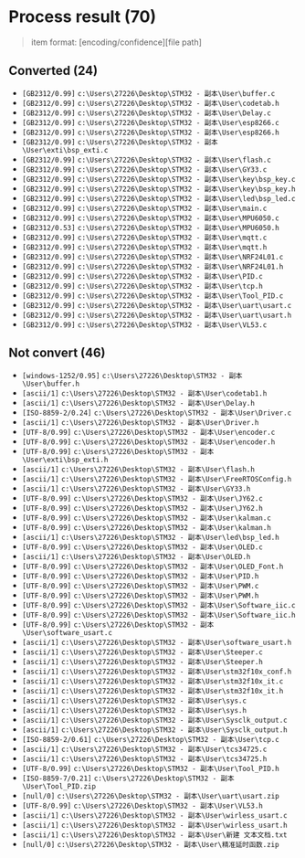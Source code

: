 # Process result (70)

> item format: [encoding/confidence][file path]

## Converted (24)

- `[GB2312/0.99]` `c:\Users\27226\Desktop\STM32 - 副本\User\buffer.c`
- `[GB2312/0.99]` `c:\Users\27226\Desktop\STM32 - 副本\User\codetab.h`
- `[GB2312/0.99]` `c:\Users\27226\Desktop\STM32 - 副本\User\Delay.c`
- `[GB2312/0.99]` `c:\Users\27226\Desktop\STM32 - 副本\User\esp8266.c`
- `[GB2312/0.99]` `c:\Users\27226\Desktop\STM32 - 副本\User\esp8266.h`
- `[GB2312/0.99]` `c:\Users\27226\Desktop\STM32 - 副本\User\exti\bsp_exti.c`
- `[GB2312/0.99]` `c:\Users\27226\Desktop\STM32 - 副本\User\flash.c`
- `[GB2312/0.99]` `c:\Users\27226\Desktop\STM32 - 副本\User\GY33.c`
- `[GB2312/0.99]` `c:\Users\27226\Desktop\STM32 - 副本\User\key\bsp_key.c`
- `[GB2312/0.99]` `c:\Users\27226\Desktop\STM32 - 副本\User\key\bsp_key.h`
- `[GB2312/0.99]` `c:\Users\27226\Desktop\STM32 - 副本\User\led\bsp_led.c`
- `[GB2312/0.99]` `c:\Users\27226\Desktop\STM32 - 副本\User\main.c`
- `[GB2312/0.99]` `c:\Users\27226\Desktop\STM32 - 副本\User\MPU6050.c`
- `[GB2312/0.53]` `c:\Users\27226\Desktop\STM32 - 副本\User\MPU6050.h`
- `[GB2312/0.99]` `c:\Users\27226\Desktop\STM32 - 副本\User\mqtt.c`
- `[GB2312/0.99]` `c:\Users\27226\Desktop\STM32 - 副本\User\mqtt.h`
- `[GB2312/0.99]` `c:\Users\27226\Desktop\STM32 - 副本\User\NRF24L01.c`
- `[GB2312/0.99]` `c:\Users\27226\Desktop\STM32 - 副本\User\NRF24L01.h`
- `[GB2312/0.99]` `c:\Users\27226\Desktop\STM32 - 副本\User\PID.c`
- `[GB2312/0.99]` `c:\Users\27226\Desktop\STM32 - 副本\User\tcp.h`
- `[GB2312/0.99]` `c:\Users\27226\Desktop\STM32 - 副本\User\Tool_PID.c`
- `[GB2312/0.99]` `c:\Users\27226\Desktop\STM32 - 副本\User\uart\usart.c`
- `[GB2312/0.99]` `c:\Users\27226\Desktop\STM32 - 副本\User\uart\usart.h`
- `[GB2312/0.99]` `c:\Users\27226\Desktop\STM32 - 副本\User\VL53.c`

## Not convert (46)

- `[windows-1252/0.95]` `c:\Users\27226\Desktop\STM32 - 副本\User\buffer.h`
- `[ascii/1]` `c:\Users\27226\Desktop\STM32 - 副本\User\codetab1.h`
- `[ascii/1]` `c:\Users\27226\Desktop\STM32 - 副本\User\Delay.h`
- `[ISO-8859-2/0.24]` `c:\Users\27226\Desktop\STM32 - 副本\User\Driver.c`
- `[ascii/1]` `c:\Users\27226\Desktop\STM32 - 副本\User\Driver.h`
- `[UTF-8/0.99]` `c:\Users\27226\Desktop\STM32 - 副本\User\encoder.c`
- `[UTF-8/0.99]` `c:\Users\27226\Desktop\STM32 - 副本\User\encoder.h`
- `[UTF-8/0.99]` `c:\Users\27226\Desktop\STM32 - 副本\User\exti\bsp_exti.h`
- `[ascii/1]` `c:\Users\27226\Desktop\STM32 - 副本\User\flash.h`
- `[ascii/1]` `c:\Users\27226\Desktop\STM32 - 副本\User\FreeRTOSConfig.h`
- `[ascii/1]` `c:\Users\27226\Desktop\STM32 - 副本\User\GY33.h`
- `[UTF-8/0.99]` `c:\Users\27226\Desktop\STM32 - 副本\User\JY62.c`
- `[UTF-8/0.99]` `c:\Users\27226\Desktop\STM32 - 副本\User\JY62.h`
- `[UTF-8/0.99]` `c:\Users\27226\Desktop\STM32 - 副本\User\kalman.c`
- `[UTF-8/0.99]` `c:\Users\27226\Desktop\STM32 - 副本\User\kalman.h`
- `[ascii/1]` `c:\Users\27226\Desktop\STM32 - 副本\User\led\bsp_led.h`
- `[UTF-8/0.99]` `c:\Users\27226\Desktop\STM32 - 副本\User\OLED.c`
- `[ascii/1]` `c:\Users\27226\Desktop\STM32 - 副本\User\OLED.h`
- `[UTF-8/0.99]` `c:\Users\27226\Desktop\STM32 - 副本\User\OLED_Font.h`
- `[UTF-8/0.99]` `c:\Users\27226\Desktop\STM32 - 副本\User\PID.h`
- `[UTF-8/0.99]` `c:\Users\27226\Desktop\STM32 - 副本\User\PWM.c`
- `[UTF-8/0.99]` `c:\Users\27226\Desktop\STM32 - 副本\User\PWM.h`
- `[UTF-8/0.99]` `c:\Users\27226\Desktop\STM32 - 副本\User\Software_iic.c`
- `[UTF-8/0.99]` `c:\Users\27226\Desktop\STM32 - 副本\User\Software_iic.h`
- `[UTF-8/0.99]` `c:\Users\27226\Desktop\STM32 - 副本\User\software_usart.c`
- `[ascii/1]` `c:\Users\27226\Desktop\STM32 - 副本\User\software_usart.h`
- `[ascii/1]` `c:\Users\27226\Desktop\STM32 - 副本\User\Steeper.c`
- `[ascii/1]` `c:\Users\27226\Desktop\STM32 - 副本\User\Steeper.h`
- `[ascii/1]` `c:\Users\27226\Desktop\STM32 - 副本\User\stm32f10x_conf.h`
- `[ascii/1]` `c:\Users\27226\Desktop\STM32 - 副本\User\stm32f10x_it.c`
- `[ascii/1]` `c:\Users\27226\Desktop\STM32 - 副本\User\stm32f10x_it.h`
- `[ascii/1]` `c:\Users\27226\Desktop\STM32 - 副本\User\sys.c`
- `[ascii/1]` `c:\Users\27226\Desktop\STM32 - 副本\User\sys.h`
- `[ascii/1]` `c:\Users\27226\Desktop\STM32 - 副本\User\Sysclk_output.c`
- `[ascii/1]` `c:\Users\27226\Desktop\STM32 - 副本\User\Sysclk_output.h`
- `[ISO-8859-2/0.61]` `c:\Users\27226\Desktop\STM32 - 副本\User\tcp.c`
- `[ascii/1]` `c:\Users\27226\Desktop\STM32 - 副本\User\tcs34725.c`
- `[ascii/1]` `c:\Users\27226\Desktop\STM32 - 副本\User\tcs34725.h`
- `[UTF-8/0.99]` `c:\Users\27226\Desktop\STM32 - 副本\User\Tool_PID.h`
- `[ISO-8859-7/0.21]` `c:\Users\27226\Desktop\STM32 - 副本\User\Tool_PID.zip`
- `[null/0]` `c:\Users\27226\Desktop\STM32 - 副本\User\uart\usart.zip`
- `[UTF-8/0.99]` `c:\Users\27226\Desktop\STM32 - 副本\User\VL53.h`
- `[ascii/1]` `c:\Users\27226\Desktop\STM32 - 副本\User\wirless_usart.c`
- `[ascii/1]` `c:\Users\27226\Desktop\STM32 - 副本\User\wirless_usart.h`
- `[ascii/1]` `c:\Users\27226\Desktop\STM32 - 副本\User\新建 文本文档.txt`
- `[null/0]` `c:\Users\27226\Desktop\STM32 - 副本\User\精准延时函数.zip`
